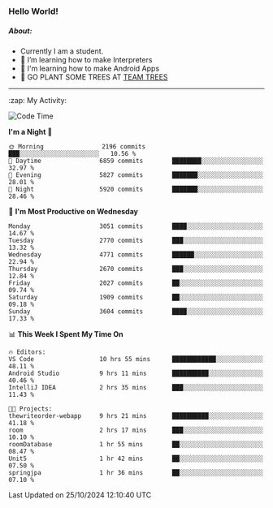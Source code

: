 ### Hello World!

##### About:
- Currently I am a student.
- 🌱 I’m learning how to make Interpreters
- 🌱 I'm learning how to make Android Apps
- 🌱 GO PLANT SOME TREES AT [TEAM TREES](https://teamtrees.org/)

---
  <summary>:zap: My Activity:</summary>
  
<!--START_SECTION:waka-->
![Code Time](http://img.shields.io/badge/Code%20Time-1%2C551%20hrs%2047%20mins-blue)

**I'm a Night 🦉** 

```text
🌞 Morning                2196 commits        ███░░░░░░░░░░░░░░░░░░░░░░   10.56 % 
🌆 Daytime                6859 commits        ████████░░░░░░░░░░░░░░░░░   32.97 % 
🌃 Evening                5827 commits        ███████░░░░░░░░░░░░░░░░░░   28.01 % 
🌙 Night                  5920 commits        ███████░░░░░░░░░░░░░░░░░░   28.46 % 
```
📅 **I'm Most Productive on Wednesday** 

```text
Monday                   3051 commits        ████░░░░░░░░░░░░░░░░░░░░░   14.67 % 
Tuesday                  2770 commits        ███░░░░░░░░░░░░░░░░░░░░░░   13.32 % 
Wednesday                4771 commits        ██████░░░░░░░░░░░░░░░░░░░   22.94 % 
Thursday                 2670 commits        ███░░░░░░░░░░░░░░░░░░░░░░   12.84 % 
Friday                   2027 commits        ██░░░░░░░░░░░░░░░░░░░░░░░   09.74 % 
Saturday                 1909 commits        ██░░░░░░░░░░░░░░░░░░░░░░░   09.18 % 
Sunday                   3604 commits        ████░░░░░░░░░░░░░░░░░░░░░   17.33 % 
```


📊 **This Week I Spent My Time On** 

```text
🔥 Editors: 
VS Code                  10 hrs 55 mins      ████████████░░░░░░░░░░░░░   48.11 % 
Android Studio           9 hrs 11 mins       ██████████░░░░░░░░░░░░░░░   40.46 % 
IntelliJ IDEA            2 hrs 35 mins       ███░░░░░░░░░░░░░░░░░░░░░░   11.43 % 

🐱‍💻 Projects: 
thewriteorder-webapp     9 hrs 21 mins       ██████████░░░░░░░░░░░░░░░   41.18 % 
room                     2 hrs 17 mins       ███░░░░░░░░░░░░░░░░░░░░░░   10.10 % 
roomDatabase             1 hr 55 mins        ██░░░░░░░░░░░░░░░░░░░░░░░   08.47 % 
Unit5                    1 hr 42 mins        ██░░░░░░░░░░░░░░░░░░░░░░░   07.50 % 
springjpa                1 hr 36 mins        ██░░░░░░░░░░░░░░░░░░░░░░░   07.10 % 
```


 Last Updated on 25/10/2024 12:10:40 UTC
<!--END_SECTION:waka-->
